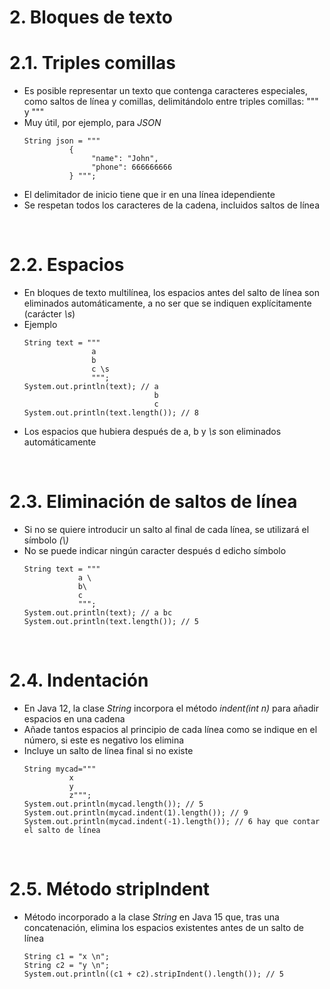 # 2. Bloques de texto

# 2.1. Triples comillas

- Es posible representar un texto que contenga caracteres especiales, como saltos de línea y comillas, delimitándolo entre triples comillas: """ y """
- Muy útil, por ejemplo, para _JSON_
  ```
  String json = """
            {
                 "name": "John",
                 "phone": 666666666
            } """;
  ```
- El delimitador de inicio tiene que ir en una línea idependiente
- Se respetan todos los caracteres de la cadena, incluidos saltos de línea

<br>

# 2.2. Espacios

- En bloques de texto multilínea, los espacios antes del salto de línea son eliminados automáticamente, a no ser que se indiquen explícitamente (carácter _\s_)
- Ejemplo
  ```
  String text = """
                 a
                 b
                 c \s
                 """;
  System.out.println(text); // a
                               b
                               c
  System.out.println(text.length()); // 8
  ```
- Los espacios que hubiera después de a, b y _\s_ son eliminados automáticamente

<br>

# 2.3. Eliminación de saltos de línea

- Si no se quiere introducir un salto al final de cada línea, se utilizará el símbolo _(\\)_
- No se puede indicar ningún caracter después d edicho símbolo
  ```
  String text = """
              a \
              b\
              c
              """;
  System.out.println(text); // a bc
  System.out.println(text.length()); // 5
  ```

<br>

# 2.4. Indentación

- En Java 12, la clase _String_ incorpora el método _indent(int n)_ para añadir espacios en una cadena
- Añade tantos espacios al principio de cada línea como se indique en el número, si este es negativo los elimina
- Incluye un salto de línea final si no existe
  ```
  String mycad="""
            x
            y
            z""";
  System.out.println(mycad.length()); // 5
  System.out.println(mycad.indent(1).length()); // 9
  System.out.println(mycad.indent(-1).length()); // 6 hay que contar el salto de línea
  ```

<br>

# 2.5. Método stripIndent

- Método incorporado a la clase _String_ en Java 15 que, tras una concatenación, elimina los espacios existentes antes de un salto de línea
  ```
  String c1 = "x \n";
  String c2 = "y \n";
  System.out.println((c1 + c2).stripIndent().length()); // 5
  ```
